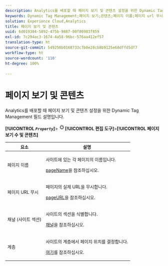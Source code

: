 ```yaml
---
description: Analytics를 배포할 때 페이지 보기 및 콘텐츠 설정을 위한 Dynamic Tag Management 필드 설명입니다.
keywords: Dynamic Tag Management;페이지 보기;콘텐츠;페이지 이름;페이지 url 무시;채널;사이트 섹션;계층
solution: Experience Cloud,Analytics
title: 페이지 보기 및 콘텐츠
uuid: 6d019304-5892-475b-9887-00f86983f859
exl-id: 7c294ac3-1674-4a58-96bc-576aa412ef57
translation-type: ht
source-git-commit: 549258b0168733c7b0e28cb8b9125e68dffd5df7
workflow-type: ht
source-wordcount: '110'
ht-degree: 100%

---
```


# 페이지 보기 및 콘텐츠

Analytics를 배포할 때 페이지 보기 및 콘텐츠 설정을 위한 Dynamic Tag Management 필드 설명입니다.

**[!UICONTROL *`Property`*]**> ![톱니바퀴 아이콘](assets/settings_gear.png)**[!UICONTROL &#x200B;편집 도구&#x200B;]**>**[!UICONTROL &#x200B;페이지 보기 수 및 콘텐츠&#x200B;]**

<table id="table_654149A8A66B404BBF9BAF8EC67F5F8F">
 <thead>
  <tr>
   <th colname="col1" class="entry"> 요소 </th>
   <th colname="col2" class="entry"> 설명 </th>
  </tr>
 </thead>
 <tbody>
  <tr>
   <td colname="col1"> 페이지 이름 </td>
   <td colname="col2"> <p>사이트에 있는 각 페이지의 이름입니다. </p> <p><a href="../../../vars/page-vars/pagename.md">pageName</a>을 참조하십시오. </p> </td>
  </tr>
  <tr>
   <td colname="col1"> 페이지 URL 무시 </td>
   <td colname="col2"> <p> 페이지의 실제 URL을 무시합니다. </p> <p><a href="../../../vars/page-vars/pageurl.md">pageURL</a>을 참조하십시오. </p> </td>
  </tr>
  <tr>
   <td colname="col1"> 채널 (사이트 섹션) </td>
   <td colname="col2"> <p>사이트의 섹션을 식별합니다.  </p> <p><a href="../../../vars/page-vars/channel.md">채널</a>을 참조하십시오. </p> </td>
  </tr>
  <tr>
   <td colname="col1"> 계층 </td>
   <td colname="col2"> <p>사이트의 계층에서 페이지 위치를 결정합니다.  </p> <p><a href="../../../vars/page-vars/hier.md">여기</a>를 참조하십시오. </p> </td>
  </tr>
 </tbody>
</table>
